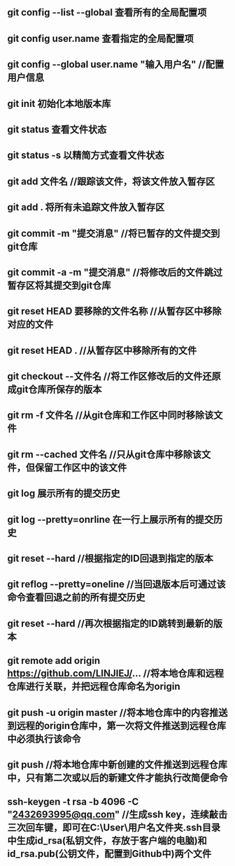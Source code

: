 ## git config --list --global 查看所有的全局配置项

## git config user.name 查看指定的全局配置项

## git config --global user.name "输入用户名" //配置用户信息

## git init 初始化本地版本库

## git status 查看文件状态

## git status -s 以精简方式查看文件状态

## git add 文件名 //跟踪该文件，将该文件放入暂存区

## git add .  将所有未追踪文件放入暂存区

## git commit -m "提交消息"  //将已暂存的文件提交到git仓库

## git commit -a -m "提交消息"  //将修改后的文件跳过暂存区将其提交到git仓库

## git reset HEAD 要移除的文件名称   //从暂存区中移除对应的文件

## git reset HEAD .   //从暂存区中移除所有的文件

## git checkout --文件名   //将工作区修改后的文件还原成git仓库所保存的版本

## git rm -f 文件名   //从git仓库和工作区中同时移除该文件

## git rm --cached 文件名   //只从git仓库中移除该文件，但保留工作区中的该文件

## git log 展示所有的提交历史

## git log --pretty=onrline  在一行上展示所有的提交历史

## git reset --hard <commitID>  //根据指定的ID回退到指定的版本

## git reflog --pretty=oneline  //当回退版本后可通过该命令查看回退之前的所有提交历史

## git reset --hard <commitID>  //再次根据指定的ID跳转到最新的版本

## git remote add origin https://github.com/LINJIEJ/...  //将本地仓库和远程仓库进行关联，并把远程仓库命名为origin

## git push -u origin master  //将本地仓库中的内容推送到远程的origin仓库中，第一次将文件推送到远程仓库中必须执行该命令

## git push  //将本地仓库中新创建的文件推送到远程仓库中，只有第二次或以后的新建文件才能执行改简便命令

## ssh-keygen -t rsa -b 4096 -C "2432693995@qq.com"  //生成ssh key，连续敲击三次回车键，即可在C:\User\用户名文件夹\.ssh目录中生成id_rsa(私钥文件，存放于客户端的电脑)和id_rsa.pub(公钥文件，配置到Github中)两个文件
